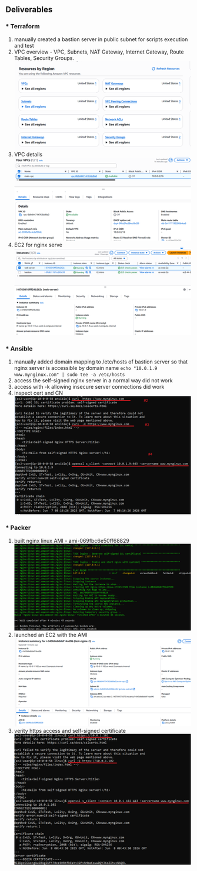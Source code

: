 ## Deliverables

### * Terraform

1. manually created a bastion server in public subnet for scripts execution and test
2. VPC overview - VPC, Subnets, NAT Gateway, Internet Gateway, Route Tables, Security Groups.
   ![1749288755123](screenshots/1749287909411.png)
3. VPC details
   ![1749287827327](screenshots/1749287827327.png)
4. EC2 for nginx serve
   ![1749288755123](screenshots/1749288755123.png)

### * Ansible

1. manually added domain mapping to /etc/hosts of bastion server so that nginx server is accessible by domain name
   `echo "10.0.1.9 www.mynginux.com" | sudo tee -a /etc/hosts`
2. access the self-signed nginx server in a normal way did not work
3. access with -k allowing insecure server connections did work
4. inspect cert and CN![1749289466928](screenshots/1749289466928.png)

### * Packer
1. built nginx linux AMI - ami-069fbc6e50ff68829
![1749344066510](screenshots/1749344066510.png)
2. launched an EC2 with the AMI
![1749344215506](screenshots/1749344215506.png)
3. verity https access and self-signed certificate
![1749344324674](screenshots/1749344324674.png)
